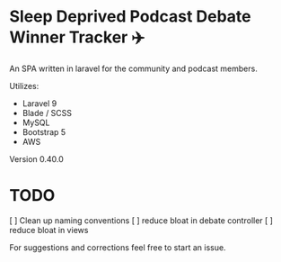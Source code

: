 # Sleep Deprived Podcast Debate Winner Tracker :airplane:
An SPA written in laravel for the community and podcast members.

Utilizes: 
- Laravel 9
- Blade / SCSS
- MySQL
- Bootstrap 5
- AWS

Version 0.40.0

# TODO
[ ] Clean up naming conventions
[ ] reduce bloat in debate controller
[ ] reduce bloat in views

For suggestions and corrections feel free to start an issue.